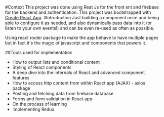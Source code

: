 #Context
This project was done using Reat Js for the front ent and firebase for the backend and authentication.
This project was bootstrapped with [Create React App](https://github.com/facebook/create-react-app).
#Introduction
Just building a component once and being able to configure it as needed, and also dynamically pass data into it (or listen to your own events!) and can be even re-used as often as possible.

Using react router package to make the app behave to have multiple pages but in fact it's the magic of javascript and components that powers it.

##Tools used for implementation
* How to output lists and conditional content
* Styling of React components
* A deep dive into the internals of React and advanced component features
* How to access http content from within React app (AJAX) - axios package
* Posting and fetching data from firebase database
* Forms and form validation in React app
* On the process of learning
* Implementing Redux
